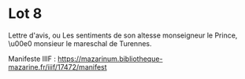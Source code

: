 # Lot 8

Lettre d'avis, ou Les sentiments de son altesse monseigneur le Prince, \u00e0 monsieur le mareschal de Turennes.

Manifeste IIIF : https://mazarinum.bibliotheque-mazarine.fr/iiif/17472/manifest